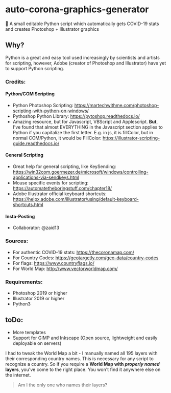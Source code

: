 # auto-corona-graphics-generator
🦠 A small editable Python script which automatically gets COVID-19 stats and creates Photoshop + Illustrator graphics

## Why?
Python is a great and easy tool used increasingly by scientists and artists for scripting, however, Adobe (creator of Photoshop and Illustrator) have yet to support Python scripting.

### Credits: 
#### Python/COM Scripting
- Python Photoshop Scripting: https://martechwithme.com/photoshop-scripting-with-python-on-windows/
- Pythoshop Python Library: https://pytoshop.readthedocs.io/
- Amazing resource, but for Javascript, VBScript and Applescript. **But**, I've found that almost EVERYTHING in the Javascript section applies to Python if you capitalize the first letter. E.g. in js, it is fillColor, but in normal COM/Python, it would be FillColor: 
https://illustrator-scripting-guide.readthedocs.io/

#### General Scripting
- Great help for general scripting, like KeySending: https://win32com.goermezer.de/microsoft/windows/controlling-applications-via-sendkeys.html
- Mouse specific events for scripting: https://automatetheboringstuff.com/chapter18/
- Adobe Illustrator official keyboard shortcuts: https://helpx.adobe.com/illustrator/using/default-keyboard-shortcuts.html

#### Insta-Posting
- Collaborator: @zaid13 

### Sources:
- For authentic COVID-19 stats: https://thecoronamap.com/
- For Country Codes: https://geotargetly.com/geo-data/country-codes
- For flags: https://www.countryflags.io/
- For World Map: http://www.vectorworldmap.com/

### **Requirements**:
- Photoshop 2019 or higher
- Illustrator 2019 or higher
- Python3

## toDo:
- More templates
- Support for GIMP and Inkscape (Open source, lightweight and easily deployable on servers)

I had to tweak the World Map a bit - I manually named all 195 layers with their corresponding country names. This is necessary for any script to recognize a country. So if you require a **World Map with *properly named* layers**, you've come to the right place. You won't find it anywhere else on the internet.

> Am I the only one who names their layers?
  

